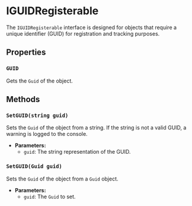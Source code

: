 # IGUIDRegisterable

The `IGUIDRegisterable` interface is designed for objects that require a unique identifier (GUID) for registration and tracking purposes.

## Properties

### `GUID`

Gets the `Guid` of the object.

## Methods

### `SetGUID(string guid)`

Sets the `Guid` of the object from a string. If the string is not a valid GUID, a warning is logged to the console.

-   **Parameters:**
    -   `guid`: The string representation of the GUID.

### `SetGUID(Guid guid)`

Sets the `Guid` of the object from a `Guid` object.

-   **Parameters:**
    -   `guid`: The `Guid` to set.
